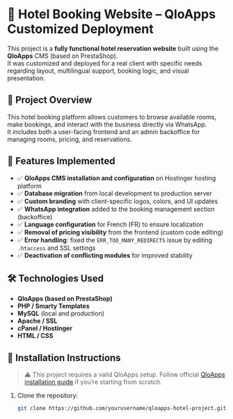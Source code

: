 # 🏨 Hotel Booking Website – QloApps Customized Deployment

This project is a **fully functional hotel reservation website** built using the **QloApps** CMS (based on PrestaShop).  
It was customized and deployed for a real client with specific needs regarding layout, multilingual support, booking logic, and visual presentation.

## 📌 Project Overview

This hotel booking platform allows customers to browse available rooms, make bookings, and interact with the business directly via WhatsApp.  
It includes both a user-facing frontend and an admin backoffice for managing rooms, pricing, and reservations.

## 🚀 Features Implemented

- ✅ **QloApps CMS installation and configuration** on Hostinger hosting platform
- ✅ **Database migration** from local development to production server
- ✅ **Custom branding** with client-specific logos, colors, and UI updates
- ✅ **WhatsApp integration** added to the booking management section (backoffice)
- ✅ **Language configuration** for French (FR) to ensure localization
- ✅ **Removal of pricing visibility** from the frontend (custom code editing)
- ✅ **Error handling**: fixed the `ERR_TOO_MANY_REDIRECTS` issue by editing `.htaccess` and SSL settings
- ✅ **Deactivation of conflicting modules** for improved stability

## 🛠️ Technologies Used

- **QloApps (based on PrestaShop)**
- **PHP / Smarty Templates**
- **MySQL** (local and production)
- **Apache / SSL**
- **cPanel / Hostinger**
- **HTML / CSS**

## 📂 Installation Instructions

> ⚠️ This project requires a valid QloApps setup. Follow official [QloApps installation guide](https://qloapps.com/install-qloapps/) if you’re starting from scratch.

1. Clone the repository:
   ```bash
   git clone https://github.com/yourusername/qloapps-hotel-project.git
   ```
